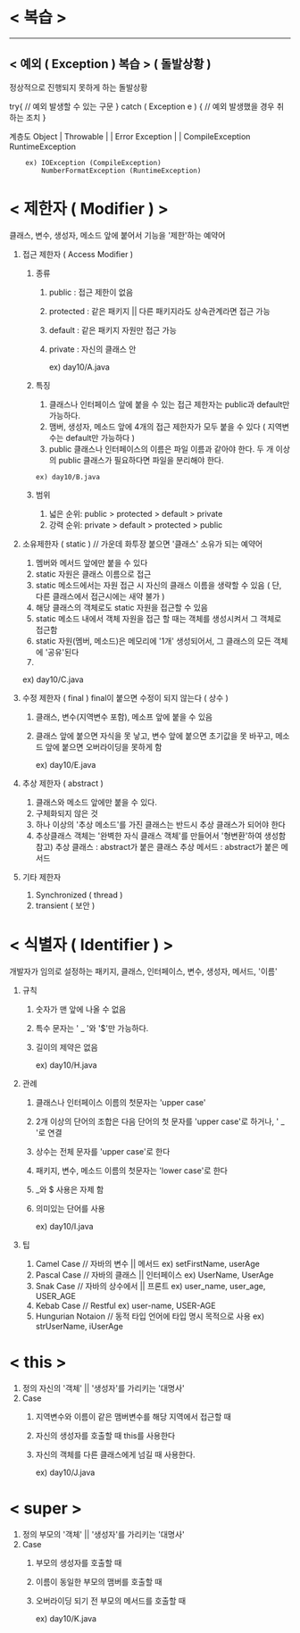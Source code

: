 # < 복습 >
--- 

## < 예외 ( Exception ) 복습 > ( 돌발상황 )
정상적으로 진행되지 못하게 하는 돌발상황

try{
	// 예외 발생할 수 있는 구문
} catch ( Exception e ) {
	// 예외 발생했을 경우 취하는 조치
}

계층도 
				    Object
					     |
					  Throwable
					  |                |
				   Error                 Exception
						    |                         |
						CompileException      RuntimeException
						
		ex) IOException (CompileException)
			NumberFormatException (RuntimeException)


# < 제한자 ( Modifier ) >

클래스, 변수, 생성자, 메소드 앞에 붙어서 기능을 '제한'하는 예약어

1) 접근 제한자 ( Access Modifier )
	1) 종류 
		1) public : 접근 제한이 없음
		2) protected : 같은 패키지 || 다른 패키지라도 상속관계라면 접근 가능
		3) default : 같은 패키지 자원만 접근 가능
		4) private : 자신의 클래스 안
		   
		   ex) day10/A.java
		   
	2) 특징
		1) 클래스나 인터페이스 앞에 붙을 수 있는 접근 제한자는
		   public과 default만 가능하다.
		2) 맴버, 생성자, 메소드 앞에 4개의 접근 제한자가 모두 붙을 수 있다
		   ( 지역변수는 default만 가능하다 )
		3)  public 클래스나 인터페이스의 이름은 파일 이름과 같아야 한다.
		   두 개 이상의 public 클래스가 필요하다면 파일을 분리해야 한다.
		   
		   ex) day10/B.java
	3) 범위
		1)  넓은 순위: public > protected > default > private
		2)  강력 순위: private > default > protected > public
		   
		   
2) 소유제한자 ( static ) // 가운데 화투장
   붙으면 '클래스' 소유가 되는 예약어
   
   1) 멤버와 메서드 앞에만 붙을 수 있다
   2) static 자원은 클래스 이름으로 접근
   3) static 메소드에서는 자원 접근 시 자신의 클래스 이름을 생략할 수 있음
       ( 단, 다른 클래스에서 접근시에는 새약 불가 )
   4) 해당 클래스의 객체로도 static 자원을 접근할 수 있음
   5) static 메소드 내에서 객체 자원을 접근 할 때는 객체를 생성시켜서 그 객체로 접근함
   6) static 자원(멤버, 메소드)은 메모리에 '1개' 생성되어서, 그 클래스의 모든 객체에 '공유'된다
   7) 
      
      ex) day10/C.java
      
      
3) 수정 제한자 ( final )
   final이 붙으면 수정이 되지 않는다 ( 상수 )
	1) 클래스, 변수(지역변수 포함), 메소프 앞에 붙을 수 있음
	2) 클래스 앞에 붙으면 자식을 못 낳고, 
	   변수 앞에 붙으면 초기값을 못 바꾸고,
	   메소드 앞에 붙으면 오버라이딩을 못하게 함
	
	   ex) day10/E.java
	   
4) 추상 제한자 ( abstract )
	1) 클래스와 메소드 앞에만 붙을 수 있다.
	2) 구체화되지 않은 것
	3) 하나 이상의 '추상 메소드'를 가진 클래스는 반드시 추상 클래스가 되어야 한다
	4) 추상클래스 객체는 '완벽한 자식 클래스 객체'를 만들어서 '형변환'하여 생성함
	   참고) 추상 클래스 : abstract가 붙은 클래스
			추상 메서드 : abstract가 붙은 메서드
			
			
5) 기타 제한자
	1) Synchronized ( thread )
	2) transient ( 보안 )


# < 식별자 ( Identifier ) >
개발자가 임의로 설정하는 패키지, 클래스, 인터페이스, 변수, 생성자, 메서드, '이름'

1) 규칙
	1) 숫자가 맨 앞에 나올 수 없음
	2) 특수 문자는 ' _ '와 '$'만 가능하다. 
	3) 길이의 제약은 없음
	   
	   ex) day10/H.java
	   
2) 관례
	1) 클래스나 인터페이스 이름의 첫문자는 'upper case'
	2) 2개 이상의 단어의 조합은 다음 단어의 첫 문자를 'upper case'로 하거나, ' _ '로 연결
	3) 상수는 전체 문자를 'upper case'로 한다
	4) 패키지, 변수, 메소드 이름의 첫문자는 'lower case'로 한다
	5) _와 $ 사용은 자제 함
	6) 의미있는 단어를 사용
	   
	   ex) day10/I.java
	   
3) 팁
	1) Camel Case // 자바의 변수 || 메서드
	   ex) setFirstName, userAge
	2) Pascal Case // 자바의 클래스 || 인터페이스
	   ex) UserName, UserAge
	3) Snak Case // 자바의 상수에서 || 프론트
	   ex) user_name, user_age, USER_AGE
	4) Kebab Case // Restful
	   ex) user-name, USER-AGE
	5) Hungurian Notaion // 동적 타입 언어에 타입 명시 목적으로 사용
	   ex) strUserName, iUserAge



# < this > 
1) 정의
   자신의 '객체' || '생성자'를 가리키는 '대명사'
2) Case
	1) 지역변수와 이름이 같은 맴버변수를 해당 지역에서 접근할 때
	2) 자신의 생성자를 호출할 때 this를 사용한다
	3) 자신의 객체를 다른 클래스에게 넘길 때 사용한다.
	   
	   ex) day10/J.java

# < super >
1) 정의
   부모의 '객체' || '생성자'를 가리키는 '대명사'
2) Case
	1) 부모의 생성자를 호출할 때
	2) 이름이 동일한 부모의 맴버를 호출할 때
	3) 오버라이딩 되기 전 부모의 메서드를 호출할 때
	   
	   ex) day10/K.java